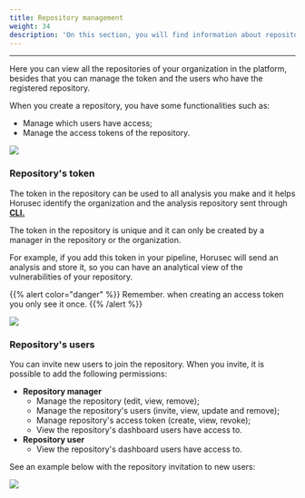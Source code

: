 ```yaml
---
title: Repository management
weight: 34
description: 'On this section, you will find information about repository management.'
---
```


---

Here you can view all the repositories of your organization in the platform, besides that you can manage the token and the users who have the registered repository.

When you create a repository, you have some functionalities such as: 

* Manage which users have access; 
* Manage the access tokens of the repository. 

![](/docs/repo-management-en_us.gif)

### Repository's token

The token in the repository can be used to all analysis you make and it helps Horusec identify the organization and the analysis repository sent through [**CLI.**](../../cli) 

The token in the repository is unique and it can only be created by a manager in the repository or the organization.  

For example, if you add this token in your pipeline, Horusec will send an analysis and store it, so you can have an analytical view of the vulnerabilities of your repository.

{{% alert color="danger" %}}
Remember. when creating an access token you only see it once.
{{% /alert %}}

![](/docs/token-de-repo-en_us.gif)

### Repository's users

You can invite new users to join the repository. When you invite, it is possible to add the following permissions: 

* **Repository manager**
  * Manage the repository \(edit, view, remove\);
  * Manage the repository's users \(invite, view, update and remove\);
  * Manage repository's access token \(create, view, revoke\);
  * View the repository's dashboard users have access to.  
* **Repository user**
  * View the repository's dashboard users have access to. 

See an example below with the repository invitation to new users: 

![](/docs/usuario-de-repo-en_us.gif)
